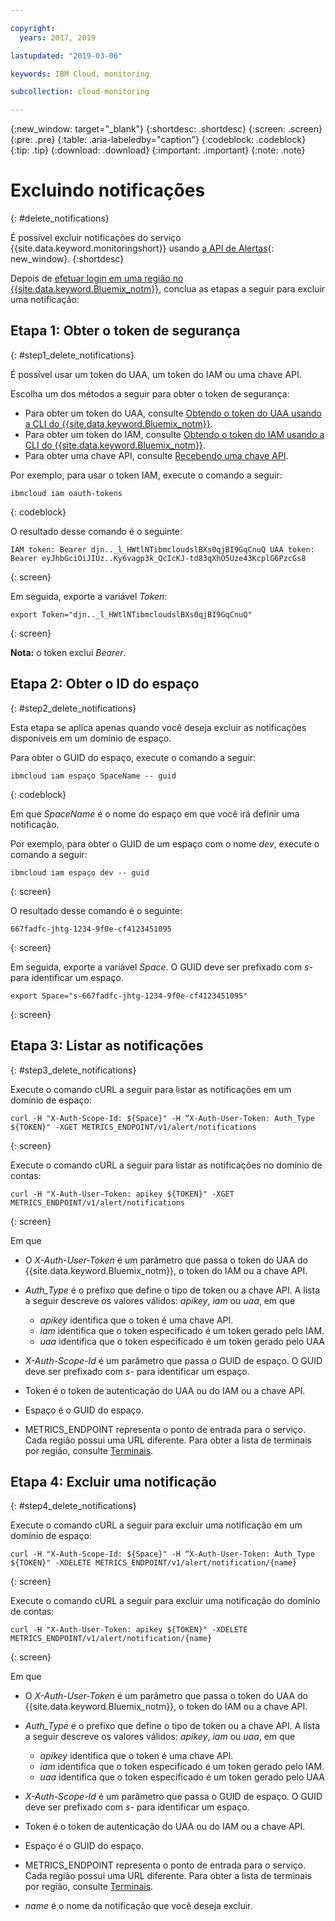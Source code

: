 ```yaml
---

copyright:
  years: 2017, 2019

lastupdated: "2019-03-06"

keywords: IBM Cloud, monitoring

subcollection: cloud-monitoring

---
```


{:new_window: target="_blank"}
{:shortdesc: .shortdesc}
{:screen: .screen}
{:pre: .pre}
{:table: .aria-labeledby="caption"}
{:codeblock: .codeblock}
{:tip: .tip}
{:download: .download}
{:important: .important}
{:note: .note}



# Excluindo notificações
{: #delete_notifications}

É possível excluir notificações do serviço {{site.data.keyword.monitoringshort}} usando [a API de Alertas](https://console.bluemix.net/apidocs/940-ibm-cloud-monitoring-alerts-api?&language=node#introduction){: new_window}.
{:shortdesc}

Depois de [efetuar login em uma região no {{site.data.keyword.Bluemix_notm}}](/docs/services/cloud-monitoring/qa?topic=cloud-monitoring-cli_qa#login), conclua as etapas a seguir para excluir uma notificação:


## Etapa 1: Obter o token de segurança
{: #step1_delete_notifications}

É possível usar um token do UAA, um token do IAM ou uma chave API. 

Escolha um dos métodos a seguir para obter o token de segurança:
	
* Para obter um token do UAA, consulte [Obtendo o token do UAA usando a CLI do {{site.data.keyword.Bluemix_notm}}](/docs/services/cloud-monitoring/security?topic=cloud-monitoring-auth_uaa#uaa_cli).
* Para obter um token do IAM, consulte [Obtendo o token do IAM usando a CLI do {{site.data.keyword.Bluemix_notm}}](/docs/services/cloud-monitoring/security?topic=cloud-monitoring-auth_iam#auth_iam).
* Para obter uma chave API, consulte [Recebendo uma chave API](/docs/services/cloud-monitoring/security?topic=cloud-monitoring-auth_api_key#auth_api_key).
	
Por exemplo, para usar o token IAM, execute o comando a seguir:

```
ibmcloud iam oauth-tokens
```
{: codeblock}
	
O resultado desse comando é o seguinte:
	
```
IAM token: Bearer djn.._l_HWtlNTibmcloudslBXs0qjBI9GqCnuQ UAA token: Bearer eyJhbGciOiJIUz..Ky6vagp3k_QcIcKJ-td83qXhO5Uze43KcplG6PzcGs8
```
{: screen}
	
Em seguida, exporte a variável *Token*:
	
```
export Token="djn.._l_HWtlNTibmcloudslBXs0qjBI9GqCnuQ"
```
{: screen}
	
**Nota:** o token exclui *Bearer*.
	

## Etapa 2: Obter o ID do espaço 
{: #step2_delete_notifications}

Esta etapa se aplica apenas quando você deseja excluir as notificações disponíveis em um domínio de espaço.

Para obter o GUID do espaço, execute o comando a seguir:
	
```
ibmcloud iam espaço SpaceName -- guid
```
{: codeblock}
	
Em que *SpaceName* é o nome do espaço em que você irá definir uma notificação. 
	
Por exemplo, para obter o GUID de um espaço com o nome *dev*, execute o comando a seguir:
	
```
ibmcloud iam espaço dev -- guid
```
{: screen}
	
O resultado desse comando é o seguinte:
	
```
667fadfc-jhtg-1234-9f0e-cf4123451095
```
{: screen}
	
Em seguida, exporte a variável *Space*. O GUID deve ser prefixado com *s-* para identificar um espaço.
	
```
export Space="s-667fadfc-jhtg-1234-9f0e-cf4123451095"
```
{: screen}

	

## Etapa 3: Listar as notificações
{: #step3_delete_notifications}


Execute o comando cURL a seguir para listar as notificações em um domínio de espaço:

```
curl -H "X-Auth-Scope-Id: ${Space}" -H “X-Auth-User-Token: Auth_Type ${TOKEN}" -XGET METRICS_ENDPOINT/v1/alert/notifications

```
{: screen}

Execute o comando cURL a seguir para listar as notificações no domínio de contas:

```
curl -H "X-Auth-User-Token: apikey ${TOKEN}" -XGET METRICS_ENDPOINT/v1/alert/notifications
```
{: screen}

Em que
	
* O *X-Auth-User-Token* é um parâmetro que passa o token do UAA do {{site.data.keyword.Bluemix_notm}}, o token do IAM ou a chave API.
	
* *Auth_Type* é o prefixo que define o tipo de token ou a chave API. A lista a seguir descreve os valores válidos: *apikey*, *iam* ou *uaa*, em que

    * *apikey* identifica que o token é uma chave API.
	* *iam* identifica que o token especificado é um token gerado pelo IAM.
	* *uaa* identifica que o token especificado é um token gerado pelo UAA
	
* *X-Auth-Scope-Id* é um parâmetro que passa o GUID de espaço. O GUID deve ser prefixado com *s-* para identificar um espaço. 
	
* Token é o token de autenticação do UAA ou do IAM ou a chave API.
	
* Espaço é o GUID do espaço. 
	
* METRICS_ENDPOINT representa o ponto de entrada para o serviço. Cada região possui uma URL diferente. Para obter a lista de terminais por região, consulte [Terminais](/docs/services/cloud-monitoring?topic=cloud-monitoring-send_retrieve_metrics_ov#endpoints).


## Etapa 4: Excluir uma notificação
{: #step4_delete_notifications}
  

Execute o comando cURL a seguir para excluir uma notificação em um domínio de espaço:

```
curl -H "X-Auth-Scope-Id: ${Space}" -H “X-Auth-User-Token: Auth_Type ${TOKEN}" -XDELETE METRICS_ENDPOINT/v1/alert/notification/{name} 
```
{: screen}

Execute o comando cURL a seguir para excluir uma notificação do domínio de contas:

```
curl -H "X-Auth-User-Token: apikey ${TOKEN}" -XDELETE METRICS_ENDPOINT/v1/alert/notification/{name} 
```
{: screen}

	
Em que
	
* O *X-Auth-User-Token* é um parâmetro que passa o token do UAA do {{site.data.keyword.Bluemix_notm}}, o token do IAM ou a chave API.
	
* *Auth_Type* é o prefixo que define o tipo de token ou a chave API. A lista a seguir descreve os valores válidos: *apikey*, *iam* ou *uaa*, em que

    * *apikey* identifica que o token é uma chave API.
	* *iam* identifica que o token especificado é um token gerado pelo IAM.
	* *uaa* identifica que o token especificado é um token gerado pelo UAA
	
* *X-Auth-Scope-Id* é um parâmetro que passa o GUID de espaço. O GUID deve ser prefixado com *s-* para identificar um espaço. 
	
* Token é o token de autenticação do UAA ou do IAM ou a chave API.
	
* Espaço é o GUID do espaço. 
	
* METRICS_ENDPOINT representa o ponto de entrada para o serviço. Cada região possui uma URL diferente. Para obter a lista de terminais por região, consulte [Terminais](/docs/services/cloud-monitoring?topic=cloud-monitoring-send_retrieve_metrics_ov#endpoints).

* *name* é o nome da notificação que você deseja excluir.
	
